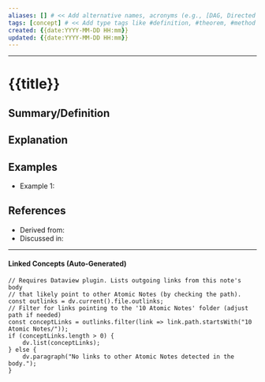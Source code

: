 ```yaml
---
aliases: [] # << Add alternative names, acronyms (e.g., [DAG, Directed Acyclic Graph])
tags: [concept] # << Add type tags like #definition, #theorem, #method OR status tags like #stub, #developing, #review
created: {{date:YYYY-MM-DD HH:mm}}
updated: {{date:YYYY-MM-DD HH:mm}}
---
```

---
# {{title}} <!-- Note title should be the precise name of the concept -->

## Summary/Definition

<!-- One or two sentences defining the core idea. -->

## Explanation

<!-- Elaborate on the definition. Provide details, nuances, context. -->
<!-- Use [[Wikilinks]] liberally here to connect to other Atomic Notes! -->
<!-- Example: This concept is crucial for understanding [[Confounding]]. -->

## Examples

<!-- Concrete examples illustrating the concept. -->

*   Example 1:

## References

<!-- Link to specific [[Resource Notes]] if applicable -->
*   Derived from:
*   Discussed in:

---
#### Linked Concepts (Auto-Generated)
```dataviewjs
// Requires Dataview plugin. Lists outgoing links from this note's body
// that likely point to other Atomic Notes (by checking the path).
const outlinks = dv.current().file.outlinks;
// Filter for links pointing to the '10 Atomic Notes' folder (adjust path if needed)
const conceptLinks = outlinks.filter(link => link.path.startsWith("10 Atomic Notes/"));
if (conceptLinks.length > 0) {
    dv.list(conceptLinks);
} else {
    dv.paragraph("No links to other Atomic Notes detected in the body.");
}
```